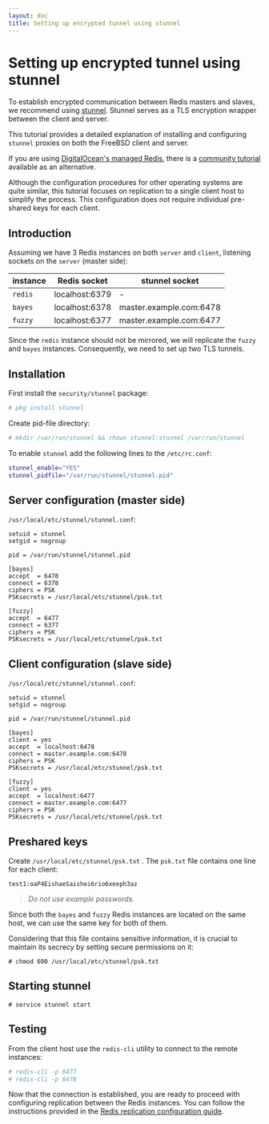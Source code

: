 ```yaml
---
layout: doc
title: Setting up encrypted tunnel using stunnel
---
```

# Setting up encrypted tunnel using stunnel

To establish encrypted communication between Redis masters and slaves, we recommend using [stunnel](https://www.stunnel.org). Stunnel serves as a TLS encryption wrapper between the client and server.

This tutorial provides a detailed explanation of installing and configuring `stunnel` proxies on both the FreeBSD client and server.

If you are using [DigitalOcean's managed Redis](https://docs.digitalocean.com/products/databases/redis/), there is a [community tutorial](https://www.digitalocean.com/community/tutorials/how-to-connect-to-managed-redis-over-tls-with-stunnel-and-redis-cli) available as an alternative.

Although the configuration procedures for other operating systems are quite similar, this tutorial focuses on replication to a single client host to simplify the process. This configuration does not require individual pre-shared keys for each client.

## Introduction

Assuming we have 3 Redis instances on both `server` and `client`, listening sockets on the `server` (master side):

|instance|Redis socket|stunnel socket|
|---|---|---|
|`redis`|localhost:6379|-|
|`bayes`|localhost:6378|master.example.com:6478|
|`fuzzy`|localhost:6377|master.example.com:6477|

Since the `redis` instance should not be mirrored, we will replicate the `fuzzy` and `bayes` instances. Consequently, we need to set up two TLS tunnels.

## Installation

First install the `security/stunnel` package:

```sh
# pkg install stunnel
```

Create pid-file directory:

```sh
# mkdir /var/run/stunnel && chown stunnel:stunnel /var/run/stunnel
```

To enable `stunnel` add the following lines to the `/etc/rc.conf`:

```sh
stunnel_enable="YES"
stunnel_pidfile="/var/run/stunnel/stunnel.pid"
```

## Server configuration (master side)

`/usr/local/etc/stunnel/stunnel.conf`:

```
setuid = stunnel
setgid = nogroup

pid = /var/run/stunnel/stunnel.pid

[bayes]
accept  = 6478
connect = 6378
ciphers = PSK
PSKsecrets = /usr/local/etc/stunnel/psk.txt

[fuzzy]
accept  = 6477
connect = 6377
ciphers = PSK
PSKsecrets = /usr/local/etc/stunnel/psk.txt
```

## Client configuration (slave side)

`/usr/local/etc/stunnel/stunnel.conf`:

```
setuid = stunnel
setgid = nogroup

pid = /var/run/stunnel/stunnel.pid

[bayes]
client = yes
accept  = localhost:6478
connect = master.example.com:6478
ciphers = PSK
PSKsecrets = /usr/local/etc/stunnel/psk.txt

[fuzzy]
client = yes
accept  = localhost:6477
connect = master.example.com:6477
ciphers = PSK
PSKsecrets = /usr/local/etc/stunnel/psk.txt
```

## Preshared keys

Create `/usr/local/etc/stunnel/psk.txt` .
 The `psk.txt` file contains one line for each client:

`test1:oaP4EishaeSaishei6rio6xeeph3az`

> _Do not use example passwords._

Since both the `bayes` and `fuzzy` Redis instances are located on the same host, we can use the same key for both of them.

Considering that this file contains sensitive information, it is crucial to maintain its secrecy by setting secure permissions on it:

`# chmod 600 /usr/local/etc/stunnel/psk.txt`

## Starting stunnel

`# service stunnel start`

## Testing

From the client host use the `redis-cli` utility to connect to the remote instances:

```sh
# redis-cli -p 6477
# redis-cli -p 6478
```

Now that the connection is established, you are ready to proceed with configuring replication between the Redis instances. You can follow the instructions provided in the [Redis replication configuration guide](./redis_replication.html#slave-instances-configuration).
